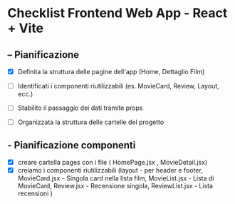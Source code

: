 # Checklist Frontend Web App - React + Vite

## – Pianificazione

- [X] Definita la struttura delle pagine dell'app (Home, Dettaglio Film)
- [ ] Identificati i componenti riutilizzabili (es. MovieCard, Review, Layout, ecc.)
- [ ] Stabilito il passaggio dei dati tramite props
- [ ] Organizzata la struttura delle cartelle del progetto


## - Pianificazione componenti 

- [X] creare cartella pages con i file ( HomePage.jsx , MovieDetail.jsx)
- [X] creiamo i componenti riutilizzabili
(layout - per header e footer, MovieCard.jsx   - Singola card nella lista film, MovieList.jsx - Lista di MovieCard, Review.jsx - Recensione singola, ReviewList.jsx - Lista recensioni )

